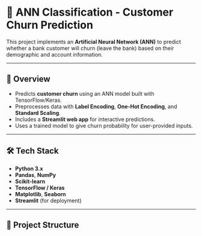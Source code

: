 # 🧠 ANN Classification - Customer Churn Prediction

This project implements an **Artificial Neural Network (ANN)** to predict whether a bank customer will churn (leave the bank) based on their demographic and account information.

---

## 📌 Overview
- Predicts **customer churn** using an ANN model built with TensorFlow/Keras.
- Preprocesses data with **Label Encoding**, **One-Hot Encoding**, and **Standard Scaling**.
- Includes a **Streamlit web app** for interactive predictions.
- Uses a trained model to give churn probability for user-provided inputs.

---

## 🛠 Tech Stack
- **Python 3.x**
- **Pandas**, **NumPy**
- **Scikit-learn**
- **TensorFlow / Keras**
- **Matplotlib**, **Seaborn**
- **Streamlit** (for deployment)

---

## 📂 Project Structure
